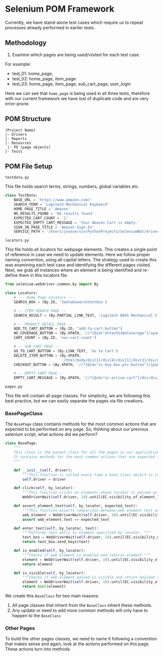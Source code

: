 # Selenium POM Framework 

Currently, we have stand-alone test cases which require us to repeat processes already performed in earlier tests. <br>


## Methodology 
1. Examine which pages are being used/visited for each test case. 

For example:
* test_01: home_page, 
* test_02: home_page, item_page
* test_03: home_page, item_page, sub_cart_page, user_login 

Here we can see that `home_page` is being used in all three tests, therefore with our current framework we have lost 
of duplicate code and are very error-prone. 


## POM Structure
```
(Project Name)
|- Drivers
|- Reports
|- Resources
 |- PO (page objects)
|- Tests
```

## POM File Setup 

`testdata.py` <br>

This file holds search terms, strings, numbers, global variables etc. 
```python
class TestData:
    BASE_URL = 'https://www.amazon.com/'
    SEARCH_TERM = 'Logitech Mechanical Keyboard'
    HOME_PAGE_TITLE = 'Amazon'
    NO_RESULTS_FOUND = 'No results found'
    EXPECTED_CART_COUNT = '1'
    EXPECTED_EMPTY_CART_MESSAGE = 'Your Amazon Cart is empty.'
    SIGN_IN_PAGE_TITLE = 'Amazon Sign-In'
    SERVICE_PATH = '/Users/joseservin/PythonProjects/SeleniumBot/drivers/chromedriver'
```

`locators.py` <br>

This file holds all locators for webpage elements. This creates a single point of reference in case we need to 
update elements. Here we follow proper naming convention, using all capital letters. The strategy used to create 
this was examining each test case and identifying the different pages visited. Next, we grab all instances where an 
element is being identified and re-define them in this locators file. 

```python
from selenium.webdriver.common.by import By

class Locators:
    # --- Home Page Locators ---
    SEARCH_BOX = (By.ID, 'twotabsearchtextbox')

    # -- ITEM SEARCH PAGE --
    SEARCH_RESULT = (By.PARTIAL_LINK_TEXT, 'Logitech K845 Mechanical')

    # -- PRODUCT DETAIL PAGE --
    ADD_TO_CART_BUTTON = (By.ID, "add-to-cart-button")
    NO_COVERAGE_BUTTON = (By.XPATH, '//*[@id="attachSiNoCoverage"]/span/input')
    CART_COUNT = (By.ID, 'nav-cart-count')

    # -- SUB CART PAGE --
    GO_TO_CART_BUTTON = (By.LINK_TEXT, 'Go to Cart')
    DELETE_ITEM_BUTTON = (By.XPATH,
                          '/html/body/div[1]/div[4]/div[1]/div[3]/div/div[2]/div[4]/div/form/div[2]/div[3]/div[4]/div/div[1]/div/div/div[2]/div[1]/span[2]/span/input')
    CHECKOUT_BUTTON = (By.XPATH, '//*[@id="sc-buy-box-ptc-button"]/span/input')

    # -- EMPTY CART PAGE --
    EMPTY_CART_MESSAGE = (By.XPATH, '//*[@id="sc-active-cart"]/div/div/div/h1')
```

`pages.py` <br>

This file will contain all page classes. For simplicity, we are following this best practice, but we can easily 
separate the pages via file creations. 

### BasePageClass

The `BasePage` class contains methods for the most common actions that are expected to be performed on any page. So, 
thinking about our previous selenium script, what actions did we perform? 
```python
class BasePage:
    """
    This class is the parent class for all the pages in our application.
    It contains methods for the most common actions that are expected to be performed on any page in the application.
    """

    def __init__(self, driver):
        """This function is called every time a base class object is created. """
        self.driver = driver

    def click(self, by_locator):
        """This function clicks on elements whose locator is passed as an argument. """
        WebDriverWait(self.driver, 10).until(EC.visibility_of_element_located(by_locator)).click()

    def assert_element_text(self, by_locator, expected_text):
        """This function asserts comparison between web element text and expected text. """
        web_element = WebDriverWait(self.driver, 10).until(EC.visibility_of_element_located(by_locator))
        assert web_element.text == expected_text

    def enter_text(self, by_locator, text):
        """Performs text entry to element specified by locator. """
        text_box = WebDriverWait(self.driver, 10).until(EC.visibility_of_element_located(by_locator))
        return text_box.send_keys(text)

    def is_enabled(self, by_locator):
        """Checks if web element is enabled and returns element """
        element = WebDriverWait(self.driver, 10).until(EC.visibility_of_element_located(by_locator))
        return element

    def is_visible(self, by_locator):
        """Checks if web element passed is visible and return boolean value. """
        element = WebDriverWait(self.driver, 10).until(EC.visibility_of_element_located(by_locator))
        return bool(element)
```

We create this `BaseClass` for two main reasons:
1. All page classes that inherit from the `BaseClass` inherit these methods. 
2. Any update or need to add more common methods will only have to happen to the `BaseClass`

### Other Pages 

To build the other pages classes, we need to name it following a convention that makes sense and again, look at the 
actions performed on this page. These actions turn into methods. 